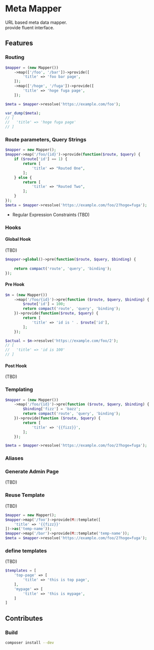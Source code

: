 # Meta Mapper

URL based meta data mapper.  
provide fluent interface.

## Features

### Routing

```php
$mapper = (new Mapper())
    ->map(['/foo', '/bar'])->provide([
        'title' => 'foo bar page',
    ]);
    ->map(['/hoge', '/fuga'])->provide([
        'title' => 'hoge fuga page',
    ]);

$meta = $mapper->resolve('https://example.com/foo');

var_dump($meta);
// [
//   'title' => 'hoge fuga page'
// ]
```

### Route parameters, Query Strings

```php
$mapper = new Mapper();
$mapper->map('/foo/{id}')->provide(function($route, $query) {
    if ($route['id'] == 1) {
        return [
            'title' => "Routed One", 
        ];
    } else {
        return [
            'title' => "Routed Two", 
        ];
    }
});
$meta = $mapper->resolve('https://example.com/foo/2?hoge=fuga');
```

* Regular Expression Constraints (TBD)

### Hooks

#### Global Hook 

(TBD)

```php
$mapper->global()->pre(function($route, $query, $binding) {
    
    return compact('route', 'query', 'binding');
});
```

#### Pre Hook

```php
$m = (new Mapper())
    ->map('/foo/{id}')->pre(function ($route, $query, $binding) {
        $route['id'] = 100;
        return compact('route', 'query', 'binding');
    })->provide(function($route, $query) {
        return [
            'title' => 'id is ' . $route['id'],
        ];
    });

$actual = $m->resolve('https://example.com/foo/2');
// [
//   'title' => 'id is 100'
// ]
```

#### Post Hook 

(TBD)

### Templating

```php
$mapper = (new Mapper())
    ->map('/foo/{id}')->pre(function ($route, $query, $binding) {
        $binding['fizz'] = 'bazz';
        return compact('route', 'query', 'binding');
    })->provide(function ($route, $query) {
        return [
            'title' => '{{fizz}}',
        ];
    });

$meta = $mapper->resolve('https://example.com/foo/2?hoge=fuga');
```

### Aliases

### Generate Admin Page 

(TBD)

### Reuse Template 

(TBD)

```php
$mapper = new Mapper();
$mapper->map('/foo')->provide(M::template([
    'title' => '{{fizz}}'
])->as('temp-name'));
$mapper->map('/bar')->provide(M::template('temp-name'));
$meta = $mapper->resolve('https://example.com/foo/2?hoge=fuga');
```

### define templates 

(TBD)

```php
$templates = [
    'top-page' => [
        'title' => 'this is top page',
    ],
    'mypage' => [
        'title' => 'this is mypage',
    ]
]


```

## Contributes

### Build

```sh
composer install --dev
```